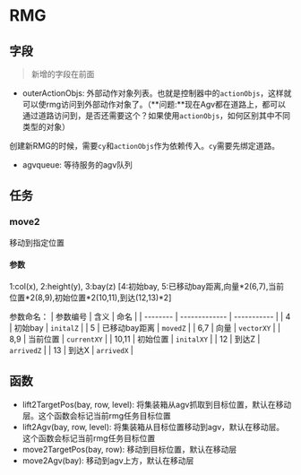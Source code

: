 # RMG
## 字段

> 新增的字段在前面

- outerActionObjs: 外部动作对象列表。也就是控制器中的`actionObjs`，这样就可以使rmg访问到外部动作对象了。（**问题:**现在Agv都在道路上，都可以通过道路访问到，是否还需要这个？如果使用`actionObjs`，如何区别其中不同类型的对象）

创建新RMG的时候，需要`cy`和`actionObjs`作为依赖传入。`cy`需要先绑定道路。

- agvqueue: 等待服务的agv队列

## 任务
### move2
移动到指定位置

#### 参数
1:col(x), 2:height(y), 3:bay(z)
[4:初始bay, 5:已移动bay距离,向量\*2(6,7),当前位置\*2(8,9),初始位置\*2(10,11),到达(12,13)\*2]

参数命名：
| 参数编号 | 含义          | 命名        |
| -------- | ------------- | ----------- |
| 4        | 初始bay       | `initalZ`   |
| 5        | 已移动bay距离 | `movedZ`    |
| 6,7      | 向量          | `vectorXY`  |
| 8,9      | 当前位置      | `currentXY` |
| 10,11    | 初始位置      | `initalXY`  |
| 12       | 到达Z         | `arrivedZ`  |
| 13       | 到达X         | `arrivedX`  |

## 函数
- lift2TargetPos(bay, row, level): 将集装箱从agv抓取到目标位置，默认在移动层。这个函数会标记当前rmg任务目标位置
- lift2Agv(bay, row, level): 将集装箱从目标位置移动到agv，默认在移动层。这个函数会标记当前rmg任务目标位置
- move2TargetPos(bay, row): 移动到目标位置，默认在移动层
- move2Agv(bay): 移动到agv上方，默认在移动层